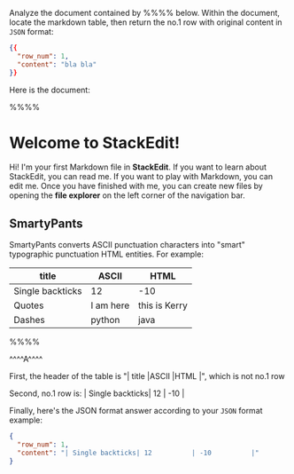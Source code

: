 Analyze the document contained by %%%% below. Within the document, locate the markdown table, then return the no.1 row with original content in `JSON` format:
```json
{{
  "row_num": 1,
  "content": "bla bla"
}}
```

Here is the document:

%%%%
# Welcome to StackEdit!

Hi! I'm your first Markdown file in **StackEdit**. If you want to learn about StackEdit, you can read me. If you want to play with Markdown, you can edit me. Once you have finished with me, you can create new files by opening the **file explorer** on the left corner of the navigation bar.

## SmartyPants

SmartyPants converts ASCII punctuation characters into "smart" typographic punctuation HTML entities. For example:

|        title        |ASCII                          |HTML                         |
|----------------|-------------------------------|-----------------------------|
| Single backticks| 12          | -10          |
| Quotes          | I am here            | this is Kerry            |
| Dashes          | python|java|

%%%%


^^^^A^^^^

First, the header of the table is "|        title        |ASCII                          |HTML                         |", which is not no.1 row

Second, no.1 row is:
| Single backticks| 12          | -10          |

Finally, here's the JSON format answer according to your `JSON` format example:
```json
{
  "row_num": 1,
  "content": "| Single backticks| 12          | -10          |"
}
```